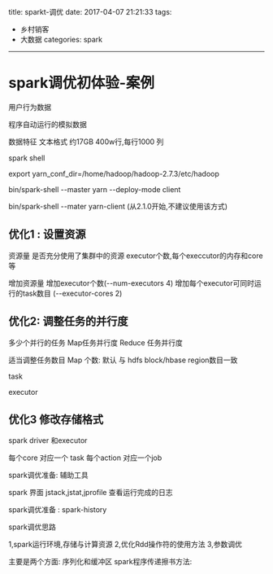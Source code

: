 title: sparkt-调优
date: 2017-04-07 21:21:33
tags:
- 乡村销客
- 大数据
categories: spark
---

# spark调优初体验-案例

用户行为数据

<!-- more -->

程序自动运行的模拟数据

数据特征
文本格式
约17GB 400w行,每行1000 列



spark shell 

export
 yarn_conf_dir=/home/hadoop/hadoop-2.7.3/etc/hadoop

 bin/spark-shell --master yarn --deploy-mode client 

 bin/spark-shell --mater yarn-client (从2.1.0开始,不建议使用该方式)


 ## 优化1 : 设置资源
 资源量 
 是否充分使用了集群中的资源
 executor个数,每个execcutor的内存和core等

 增加资源量
 增加executor个数(--num-executors 4)
 增加每个executor可同时运行的task数目 (--executor-cores 2)

 ## 优化2: 调整任务的并行度
多少个并行的任务
Map任务并行度
Reduce 任务并行度

适当调整任务数目
Map 个数: 默认 与 hdfs block/hbase region数目一致


task

executor




 ## 优化3 修改存储格式



spark driver 和executor

每个core 对应一个 task
每个action 对应一个job


spark调优准备: 辅助工具

spark 界面
jstack,jstat,jprofile
查看运行完成的日志

spark调优准备 : spark-history



spark调优思路

1,spark运行环境,存储与计算资源
2,优化Rdd操作符的使用方法
3,参数调优

主要是两个方面: 序列化和缓冲区
spark程序传递擦书方法:
